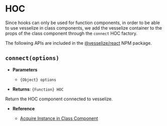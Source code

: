 # HOC

Since hooks can only be used for function components, in order to be able to use vesselize in class components, we add the vesselize container to the props of the class component through the `connect` HOC factory.

The following APIs are included in the [@vesselize/react](https://www.npmjs.com/package/@vesselize/react) NPM package.

## `connect(options)`

- **Parameters**

  - `{Object} options`

- **Returns**: `{Function} HOC`

Return the HOC component connected to vesselize.

- **Reference**

  - [Acquire Instance in Class Component](../guide/integration-react.md#acquire-instance-in-class-component)
